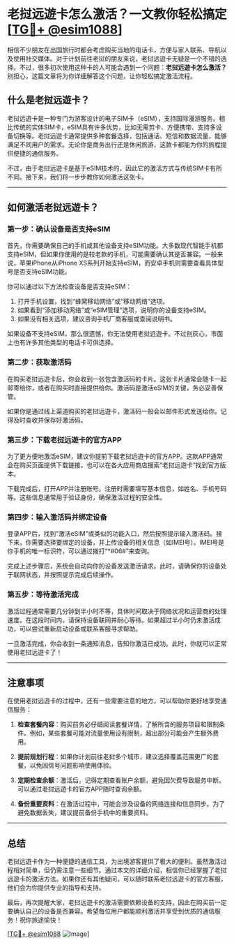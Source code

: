 # 老挝远遊卡怎么激活？一文教你轻松搞定[[TG💪+ @esim1088](https://t.me/s/esim1088)]

相信不少朋友在出国旅行时都会考虑购买当地的电话卡，方便与家人联系、导航以及使用社交媒体。对于计划前往老挝的朋友来说，老挝远遊卡无疑是一个不错的选择。不过，很多初次使用这种卡的人可能会遇到一个问题：**老挝远遊卡怎么激活？** 别担心，这篇文章将为你详细解答这个问题，让你轻松搞定激活流程。

## 什么是老挝远遊卡？

老挝远遊卡是一种专门为游客设计的电子SIM卡（eSIM），支持国际漫游服务。相比传统的实体SIM卡，eSIM具有许多优势，比如无需剪卡、方便携带、支持多设备切换等。老挝远遊卡通常提供多种套餐选择，包括通话、短信和数据流量，能够满足不同用户的需求。无论你是商务出行还是休闲旅游，这款卡都能为你的旅程提供便捷的通信服务。

不过，由于老挝远遊卡是基于eSIM技术的，因此它的激活方式与传统SIM卡有所不同。接下来，我们将一步步教你如何激活这张卡。

---

## 如何激活老挝远遊卡？

### 第一步：确认设备是否支持eSIM

首先，你需要确保自己的手机或其他设备支持eSIM功能。大多数现代智能手机都支持eSIM，但如果你使用的是较老款的手机，可能需要确认其是否兼容。一般来说，苹果iPhone从iPhone XS系列开始支持eSIM，而安卓手机则需要查看具体型号是否支持eSIM功能。

你可以通过以下方法检查设备是否支持eSIM：

1. 打开手机设置，找到“蜂窝移动网络”或“移动网络”选项。
2. 如果看到“添加移动网络”或“eSIM管理”选项，说明你的设备支持eSIM。
3. 如果没有相关选项，建议咨询手机厂商客服或查阅说明书。

如果设备不支持eSIM，那么很遗憾，你无法使用老挝远遊卡。不过别灰心，市面上也有许多其他类型的电话卡可供选择。

### 第二步：获取激活码

在购买老挝远遊卡后，你会收到一张包含激活码的卡片。这张卡片通常会随卡一起邮寄给你，或者在购买时直接提供给你。激活码是激活eSIM的关键，务必妥善保管。

如果你是通过线上渠道购买的老挝远遊卡，激活码一般会以邮件形式发送给你。记得及时查收并保存好激活码。

### 第三步：下载老挝远遊卡的官方APP

为了更方便地激活eSIM，建议你提前下载老挝远遊卡的官方APP。这款APP通常会在购买页面提供下载链接，也可以在各大应用商店搜索“老挝远遊卡”找到官方版本。

下载完成后，打开APP并注册账号。注册时需要填写基本信息，如姓名、手机号码等。这些信息通常用于验证身份，确保激活过程的安全性。

### 第四步：输入激活码并绑定设备

登录APP后，找到“激活eSIM”或类似的功能入口，然后按照提示输入激活码。接下来，你需要选择要绑定的设备，并上传设备的相关信息（如IMEI号）。IMEI号是你手机的唯一标识符，可以通过拨打“*#06#”来查询。

完成上述步骤后，系统会自动向你的设备发送激活请求。此时，请确保你的设备处于联网状态，并按照提示完成后续操作。

### 第五步：等待激活完成

激活过程通常需要几分钟到半小时不等，具体时间取决于网络状况和运营商的处理速度。在这段时间内，请保持设备联网并耐心等待。如果超过半小时仍未激活成功，可以尝试重新启动设备或联系客服寻求帮助。

一旦激活完成，你会收到一条通知消息，告知你激活已成功。此时，你就可以正常使用老挝远遊卡了！

---

## 注意事项

在使用老挝远遊卡的过程中，还有一些需要注意的地方，可以帮助你更好地享受通信服务：

1. **检查套餐内容**：购买前务必仔细阅读套餐详情，了解所含的服务项目和限制条件。例如，某些套餐可能对流量使用设有限制，超出部分可能会产生额外费用。

2. **提前规划行程**：如果你计划前往老挝多个城市，建议选择覆盖范围更广的套餐，以免因信号问题影响使用体验。

3. **定期检查余额**：激活后，记得定期查看账户余额，避免因欠费导致服务中断。可以通过老挝远遊卡的官方APP随时查询余额。

4. **备份重要资料**：在激活过程中，可能会涉及设备的网络连接和信息同步。为了避免数据丢失，建议提前备份手机中的重要资料。

---

## 总结

老挝远遊卡作为一种便捷的通信工具，为出境游客提供了极大的便利。虽然激活过程相对简单，但仍需注意一些细节。通过本文的详细介绍，相信你已经掌握了老挝远遊卡的激活方法。如果你还有其他疑问，可以随时联系老挝远遊卡的官方客服，他们会为你提供专业的指导和支持。

最后，再次提醒大家，老挝远遊卡的激活需要依赖设备的支持，因此在购买前一定要确认自己的设备是否兼容。希望每位用户都能顺利激活并享受到优质的通信服务！祝你旅途愉快！

[[TG💪+ @esim1088](https://t.me/s/esim1088) ![Image](https://i.postimg.cc/4NQfJmqS/Snipaste-2025-05-13-00-14-12.png)]